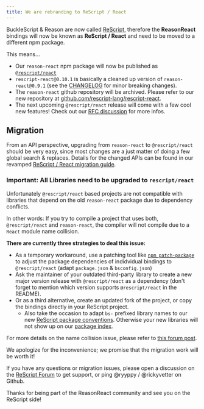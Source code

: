 ```yaml
---
title: We are rebranding to ReScript / React
---
```


BuckleScript & Reason are now called [ReScript](https://rescript-lang.org/blog/bucklescript-is-rebranding), therefore the **ReasonReact** bindings will now be known as **ReScript / React** and need to be moved to a different npm package.

This means...
- Our `reason-react` npm package will now be published as [`@rescript/react`](https://www.npmjs.com/package/@rescript/react)
- `rescript-react@0.10.1` is basically a cleaned up version of `reason-react@0.9.1` (see the [CHANGELOG](https://github.com/rescript-lang/rescript-react/blob/master/Changes.md#v0101) for minor breaking changes).
- The `reason-react` github repository will be archived. Please refer to our new repository at [github.com/rescript-lang/rescript-react](https://github.com/rescript-lang/rescript-react).
- The next upcoming `@rescript/react` release will come with a few cool new features! Check out our [RFC discussion](https://forum.rescript-lang.org/t/rfc-rescript-react/901) for more infos.

## Migration

From an API perspective, upgrading from `reason-react` to `@rescript/react` should be very easy, since most changes are a just matter of doing a few global search & replaces.
Details for the changed APIs can be found in our revamped [ReScript / React migration guide](https://rescript-lang.org/docs/react/latest/migrate-from-reason-react).

### Important: All Libraries need to be upgraded to `rescript/react`

Unfortunately `@rescript/react` based projects are not compatible with libraries that depend on the old `reason-react` package due to dependency conflicts.

In other words: If you try to compile a project that uses both, `@rescript/react` and `reason-react`, the compiler will not compile due to a `React` module name collision.

**There are currently three strategies to deal this issue:**

- As a temporary workaround, use a patching tool like [`npm patch-package`](https://www.npmjs.com/package/patch-package) to adjust the package dependencies of indidvidual bindings to `@rescript/react` (adapt `package.json` & `bsconfig.json`)
- Ask the maintainer of your outdated third-party library to create a new major version release with `@rescript/react` as a dependency (don't forget to mention which version supports `@rescript/react` in the README).
- Or as a third alternative, create an updated fork of the project, or copy the bindings directly in your ReScript project.
  - Also take the occasion to adapt `bs-` prefixed library names to our new [ReScript package conventions](https://rescript-lang.org/docs/guidelines/publishing-packages). Otherwise your new libraries will not show up on our [package index](https://rescript-lang.org/packages).

For more details on the name collision issue, please refer to [this forum post](https://forum.rescript-lang.org/t/discussion-reason-react-rescript-react-migration-path/1086).

We apologize for the inconvenience; we promise that the migration work will be worth it!

If you have any questions or migration issues, please open a discussion on the [ReScript Forum](https://forum.rescript-lang.org) to get support, or ping @ryyppy / @rickyvetter on Github.

Thanks for being part of the ReasonReact community and see you on the ReScript side!
